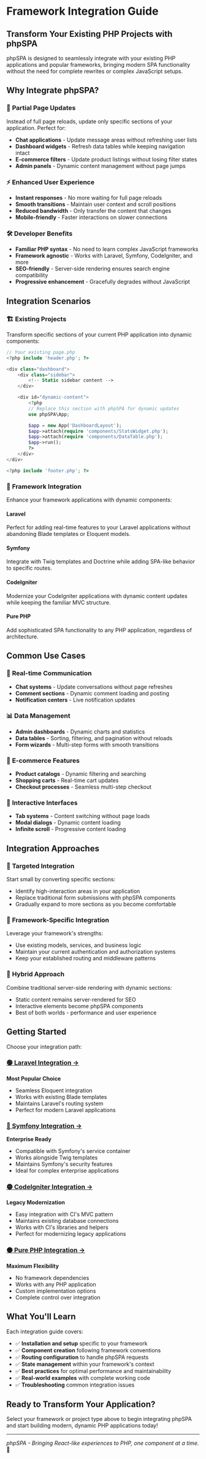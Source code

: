 # Framework Integration Guide

## Transform Your Existing PHP Projects with phpSPA

phpSPA is designed to seamlessly integrate with your existing PHP applications and popular frameworks, bringing modern SPA functionality without the need for complete rewrites or complex JavaScript setups.

## Why Integrate phpSPA?

### 🔄 **Partial Page Updates**

Instead of full page reloads, update only specific sections of your application. Perfect for:

-  **Chat applications** - Update message areas without refreshing user lists
-  **Dashboard widgets** - Refresh data tables while keeping navigation intact
-  **E-commerce filters** - Update product listings without losing filter states
-  **Admin panels** - Dynamic content management without page jumps

### ⚡ **Enhanced User Experience**

-  **Instant responses** - No more waiting for full page reloads
-  **Smooth transitions** - Maintain user context and scroll positions
-  **Reduced bandwidth** - Only transfer the content that changes
-  **Mobile-friendly** - Faster interactions on slower connections

### 🛠️ **Developer Benefits**

-  **Familiar PHP syntax** - No need to learn complex JavaScript frameworks
-  **Framework agnostic** - Works with Laravel, Symfony, CodeIgniter, and more
-  **SEO-friendly** - Server-side rendering ensures search engine compatibility
-  **Progressive enhancement** - Gracefully degrades without JavaScript

## Integration Scenarios

### 🏗️ **Existing Projects**

Transform specific sections of your current PHP application into dynamic components:

```php
// Your existing page.php
<?php include 'header.php'; ?>

<div class="dashboard">
    <div class="sidebar">
        <!-- Static sidebar content -->
    </div>

    <div id="dynamic-content">
        <?php
        // Replace this section with phpSPA for dynamic updates
        use phpSPA\App;

        $app = new App('DashboardLayout');
        $app->attach(require 'components/StatsWidget.php');
        $app->attach(require 'components/DataTable.php');
        $app->run();
        ?>
    </div>
</div>

<?php include 'footer.php'; ?>
```

### 🚀 **Framework Integration**

Enhance your framework applications with dynamic components:

#### **Laravel**

Perfect for adding real-time features to your Laravel applications without abandoning Blade templates or Eloquent models.

#### **Symfony**

Integrate with Twig templates and Doctrine while adding SPA-like behavior to specific routes.

#### **CodeIgniter**

Modernize your CodeIgniter applications with dynamic content updates while keeping the familiar MVC structure.

#### **Pure PHP**

Add sophisticated SPA functionality to any PHP application, regardless of architecture.

## Common Use Cases

### 💬 **Real-time Communication**

-  **Chat systems** - Update conversations without page refreshes
-  **Comment sections** - Dynamic comment loading and posting
-  **Notification centers** - Live notification updates

### 📊 **Data Management**

-  **Admin dashboards** - Dynamic charts and statistics
-  **Data tables** - Sorting, filtering, and pagination without reloads
-  **Form wizards** - Multi-step forms with smooth transitions

### 🛒 **E-commerce Features**

-  **Product catalogs** - Dynamic filtering and searching
-  **Shopping carts** - Real-time cart updates
-  **Checkout processes** - Seamless multi-step checkout

### 📱 **Interactive Interfaces**

-  **Tab systems** - Content switching without page loads
-  **Modal dialogs** - Dynamic content loading
-  **Infinite scroll** - Progressive content loading

## Integration Approaches

### 🎯 **Targeted Integration**

Start small by converting specific sections:

-  Identify high-interaction areas in your application
-  Replace traditional form submissions with phpSPA components
-  Gradually expand to more sections as you become comfortable

### 🏢 **Framework-Specific Integration**

Leverage your framework's strengths:

-  Use existing models, services, and business logic
-  Maintain your current authentication and authorization systems
-  Keep your established routing and middleware patterns

### 🔧 **Hybrid Approach**

Combine traditional server-side rendering with dynamic sections:

-  Static content remains server-rendered for SEO
-  Interactive elements become phpSPA components
-  Best of both worlds - performance and user experience

## Getting Started

Choose your integration path:

### [🟢 Laravel Integration →](./laravel-integration.md)

**Most Popular Choice**

-  Seamless Eloquent integration
-  Works with existing Blade templates
-  Maintains Laravel's routing system
-  Perfect for modern Laravel applications

### [🔵 Symfony Integration →](./symfony-integration.md)

**Enterprise Ready**

-  Compatible with Symfony's service container
-  Works alongside Twig templates
-  Maintains Symfony's security features
-  Ideal for complex enterprise applications

### [🟡 CodeIgniter Integration →](./codeigniter-integration.md)

**Legacy Modernization**

-  Easy integration with CI's MVC pattern
-  Maintains existing database connections
-  Works with CI's libraries and helpers
-  Perfect for modernizing legacy applications

### [🟠 Pure PHP Integration →](./pure-php-integration.md)

**Maximum Flexibility**

-  No framework dependencies
-  Works with any PHP application
-  Custom implementation options
-  Complete control over integration


## What You'll Learn

Each integration guide covers:

-  ✅ **Installation and setup** specific to your framework
-  ✅ **Component creation** following framework conventions
-  ✅ **Routing configuration** to handle phpSPA requests
-  ✅ **State management** within your framework's context
-  ✅ **Best practices** for optimal performance and maintainability
-  ✅ **Real-world examples** with complete working code
-  ✅ **Troubleshooting** common integration issues

## Ready to Transform Your Application?

Select your framework or project type above to begin integrating phpSPA and start building modern, dynamic PHP applications today!

---

_phpSPA - Bringing React-like experiences to PHP, one component at a time._ 🚀
